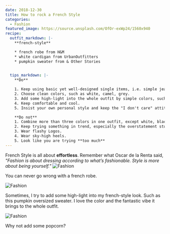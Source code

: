 ```yaml
---
date: 2018-12-30
title: How to rock a French Style
categories:
  - Fashion
featured_image: https://source.unsplash.com/OfOr-exWp24/1560x940
recipe:
  outfit_markdown: |-
    **french-style**

    * french robe from H&M
    * white cardigan from UrbanOutfitters
    * pumpkin sweater from & Other Stories
 

  tips_markdown: |-
    **Do**

    1. Keep using basic yet well-designed single items, i.e. simple jeans, white shirts, basic blouses, etc.
    2. Choose clean colors, such as white, camel, grey.
    3. Add some high-light into the whole outfit by simple colors, such as burgendy, maroon, or navy blue.
    4. Keep comfortable and cool.
    5. Insist your own personal style and keep the "I don't care" attitude towards trend and fashion.

    **Do not**
    1. Combine more than three colors in one outfit, except white, black & grey.
    2. Keep trying something in trend, especially the overstatement stuff.
    3. Wear flashy Logos.
    4. Wear sky-high heels.
    5. Look like you are trying **too much**
---
```

French Style is all about **effortless**. Remember what Oscar de la Renta said, *"Fashion is about dressing according to what’s fashionable. Style is more about being yourself."*
![Fashion](https://images.unsplash.com/screenshot-1551031200397-83accd013c72-website01.jpg?w=1560&h=940&fit=crop)

You can never go wrong with a french robe.

![Fashion](https://images.unsplash.com/screenshot-1551034198075-1fbf2f04aded-web2.jpg?w=1560&h=940&fit=crop)

Sometimes, I try to add some high-light into my french-style look. Such as this pumpkin oversized sweater. I love the color and the fantastic vibe it brings to the whole outfit.

![Fashion](https://images.unsplash.com/screenshot-1551034278499-ed1825ac4bb0-episode09-02.jpg?w=1560&h=940&fit=crop)

Why not add some popcorn?